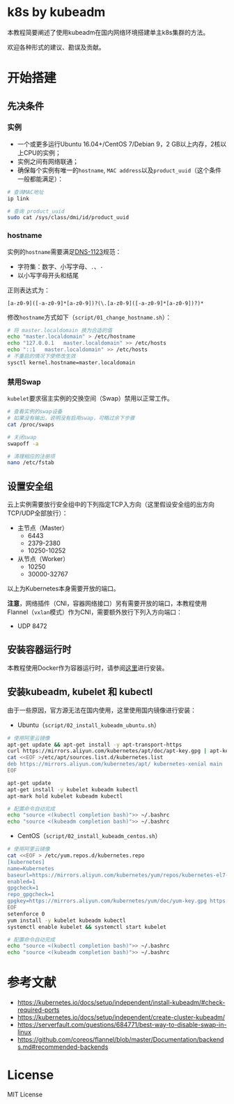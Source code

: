 # k8s by kubeadm

本教程简要阐述了使用kubeadm在国内网络环境搭建单主k8s集群的方法。

欢迎各种形式的建议、勘误及贡献。

# 开始搭建

## 先决条件

### 实例

* 一个或更多运行Ubuntu 16.04+/CentOS 7/Debian 9，2 GB以上内存，2核以上CPU的实例；
* 实例之间有网络联通；
* 确保每个实例有唯一的`hostname`, `MAC address`以及`product_uuid`（这个条件一般都能满足）：

```bash
# 查询MAC地址
ip link

# 查询 product_uuid
sudo cat /sys/class/dmi/id/product_uuid
```

### hostname

实例的`hostname`需要满足[DNS-1123](https://tools.ietf.org/html/rfc1123)规范：

* 字符集：数字、小写字母、`.`、`-`
* 以小写字母开头和结尾

正则表达式为：

```regexp
[a-z0-9]([-a-z0-9]*[a-z0-9])?(\.[a-z0-9]([-a-z0-9]*[a-z0-9])?)*
```

修改`hostname`方式如下（`script/01_change_hostname.sh`）：

```bash
# 将 master.localdomain 换为合适的值
echo "master.localdomain" > /etc/hostname 
echo "127.0.0.1   master.localdomain" >> /etc/hosts
echo "::1   master.localdomain" >> /etc/hosts
# 不重启的情况下使修改生效
sysctl kernel.hostname=master.localdomain
```

### 禁用Swap

`kubelet`要求宿主实例的交换空间（Swap）禁用以正常工作。

```bash
# 查看实例的swap设备
# 如果没有输出，说明没有启用swap，可略过余下步骤
cat /proc/swaps

# 关闭swap
swapoff -a

# 清理相应的注册项
nano /etc/fstab
```

## 设置安全组

云上实例需要放行安全组中的下列指定TCP入方向（这里假设安全组的出方向TCP/UDP全部放行）：

* 主节点（Master）
  * 6443
  * 2379-2380
  * 10250-10252
* 从节点（Worker）
  * 10250
  * 30000-32767

以上为Kubernetes本身需要开放的端口。

**注意**，网络插件（CNI，容器网络接口）另有需要开放的端口，本教程使用Flannel（`vxlan`模式）作为CNI，需要额外放行下列入方向端口：

* UDP 8472

## 安装容器运行时

本教程使用Docker作为容器运行时，请参阅[这里](https://docs.docker.com/v17.12/install/#server)进行安装。

## 安装kubeadm, kubelet 和 kubectl

由于一些原因，官方源无法在国内使用，这里使用国内镜像进行安装：

* Ubuntu（`script/02_install_kubeadm_ubuntu.sh`）

```bash
# 使用阿里云镜像
apt-get update && apt-get install -y apt-transport-https
curl https://mirrors.aliyun.com/kubernetes/apt/doc/apt-key.gpg | apt-key add - 
cat <<EOF >/etc/apt/sources.list.d/kubernetes.list
deb https://mirrors.aliyun.com/kubernetes/apt/ kubernetes-xenial main
EOF

apt-get update
apt-get install -y kubelet kubeadm kubectl
apt-mark hold kubelet kubeadm kubectl

# 配置命令自动完成
echo "source <(kubectl completion bash)">> ~/.bashrc
echo "source <(kubeadm completion bash)">> ~/.bashrc
```

* CentOS（`script/02_install_kubeadm_centos.sh`）

```bash
# 使用阿里云镜像
cat <<EOF > /etc/yum.repos.d/kubernetes.repo
[kubernetes]
name=Kubernetes
baseurl=https://mirrors.aliyun.com/kubernetes/yum/repos/kubernetes-el7-x86_64/
enabled=1
gpgcheck=1
repo_gpgcheck=1
gpgkey=https://mirrors.aliyun.com/kubernetes/yum/doc/yum-key.gpg https://mirrors.aliyun.com/kubernetes/yum/doc/rpm-package-key.gpg
EOF
setenforce 0
yum install -y kubelet kubeadm kubectl
systemctl enable kubelet && systemctl start kubelet

# 配置命令自动完成
echo "source <(kubectl completion bash)">> ~/.bashrc
echo "source <(kubeadm completion bash)">> ~/.bashrc
```

# 参考文献

* https://kubernetes.io/docs/setup/independent/install-kubeadm/#check-required-ports
* https://kubernetes.io/docs/setup/independent/create-cluster-kubeadm/
* https://serverfault.com/questions/684771/best-way-to-disable-swap-in-linux
* https://github.com/coreos/flannel/blob/master/Documentation/backends.md#recommended-backends

# License

MIT License

